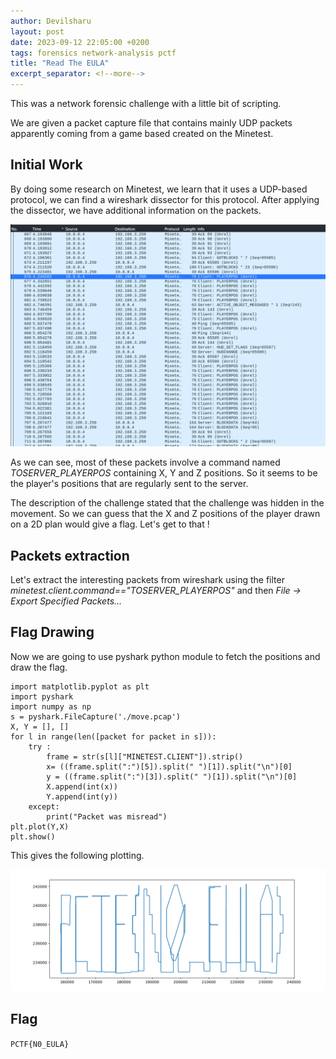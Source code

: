 ```yaml
---
author: Devilsharu
layout: post
date: 2023-09-12 22:05:00 +0200
tags: forensics network-analysis pctf
title: "Read The EULA"
excerpt_separator: <!--more-->
---
```


This was a network forensic challenge with a little bit of scripting.

<!--more-->

We are given a packet capture file that contains mainly UDP packets apparently coming from a game based created on the Minetest.

## Initial Work

By doing some research on Minetest, we learn that it uses a UDP-based protocol, we can find a wireshark dissector for this protocol. After applying the dissector, we have additional information on the packets.


![Alt text](/assets/pctf/read-the-eula-1.png)

As we can see, most of these packets involve a command named *TOSERVER_PLAYERPOS* containing X, Y and Z positions. So it seems to be the player's positions that are regularly sent to the server.

The description of the challenge stated that the challenge was hidden in the movement. So we can guess that the X and Z positions of the player drawn on a 2D plan would give a flag. Let's get to that !

## Packets extraction

Let's extract the interesting packets from wireshark using the filter *minetest.client.command=="TOSERVER_PLAYERPOS"* and then *File -> Export Specified Packets...*

## Flag Drawing

Now we are going to use pyshark python module to fetch the positions and draw the flag.

```
import matplotlib.pyplot as plt
import pyshark
import numpy as np
s = pyshark.FileCapture('./move.pcap')
X, Y = [], []
for l in range(len([packet for packet in s])):
    try :
        frame = str(s[l]["MINETEST.CLIENT"]).strip()
        x= ((frame.split(":")[5]).split(" ")[1]).split("\n")[0]
        y = ((frame.split(":")[3]).split(" ")[1]).split("\n")[0]
        X.append(int(x))
        Y.append(int(y))
    except:
        print("Packet was misread")
plt.plot(Y,X)
plt.show()
```
This gives the following plotting.

![Alt text](/assets/pctf/read-the-eula-2.png)

## Flag

`PCTF{N0_EULA}`
